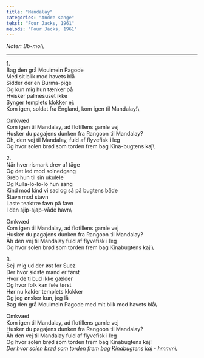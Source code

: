 ```yaml
---
title: "Mandalay"
categories: "Andre sange"
tekst: "Four Jacks, 1961"
melodi: "Four Jacks, 1961"
---
```

*Noter: Bb-mol*\

***

1\.\
Bag den grå Moulmein Pagode\
Med sit blik mod havets blå\
Sidder der en Burma-pige\
Og kun mig hun tænker på\
Hvisker palmesuset ikke\
Synger templets klokker ej:\
Kom igen, soldat fra England, kom igen til Mandalay!\

Omkvæd\
Kom igen til Mandalay, ad flotillens gamle vej\
Husker du pagajens dunken fra Rangoon til Mandalay?\
Oh, den vej til Mandalay, fuld af flyvefisk i leg\
Og hvor solen brød som torden frem bag Kina-bugtens kaj\

2\.\
Når hver rismark drev af tåge\
Og det led mod solnedgang\
Greb hun til sin ukulele\
Og Kulla-lo-lo-lo hun sang\
Kind mod kind vi sad og så på bugtens både\
Stavn mod stavn\
Laste teaktræ favn på favn\
I den sjip-sjap-våde havn\

Omkvæd\
Kom igen til Mandalay, ad flotillens gamle vej\
Husker du pagajens dunken fra Rangoon til Mandalay?\
Åh den vej til Mandalay fuld af flyvefisk i leg\
Og hvor solen brød som torden frem bag Kinabugtens kaj!\

3\.\
Sejl mig ud der øst for Suez\
Der hvor sidste mand er først\
Hvor de ti bud ikke gælder\
Og hvor folk kan føle tørst\
Hør nu kalder templets klokker\
Og jeg ønsker kun, jeg lå\
Bag den grå Moulmein Pagode med mit blik mod havets blå\

Omkvæd\
Kom igen til Mandalay, ad flotillens gamle vej\
Husker du pagajens dunken fra Rangoon til Mandalay?\
Åh den vej til Mandalay fuld af flyvefisk i leg\
Og hvor solen brød som torden frem bag Kinabugtens kaj!\
*Der hvor solen brød som torden frem bag Kinabugtens kaj - hmmm*\
